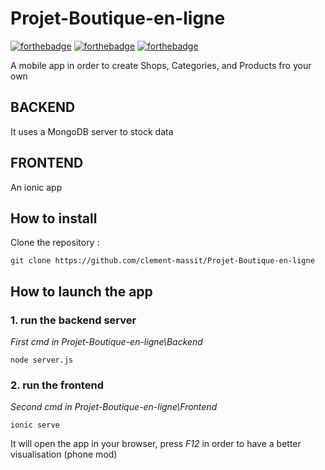 # Projet-Boutique-en-ligne  
[![forthebadge](https://forthebadge.com/images/badges/made-with-typescript.svg)](https://forthebadge.com)
[![forthebadge](https://forthebadge.com/images/badges/made-with-java.svg)](https://forthebadge.com)
[![forthebadge](https://forthebadge.com/images/badges/built-with-love.svg)](https://forthebadge.com)  

A mobile app in order to create Shops, Categories, and Products fro your own 

## BACKEND  
It uses a MongoDB server to stock data

## FRONTEND
An ionic app 

## How to install  
Clone the repository : 
```
git clone https://github.com/clement-massit/Projet-Boutique-en-ligne
```  

## How to launch the app  
### 1. run the backend server
_First cmd in Projet-Boutique-en-ligne\Backend_
```
node server.js
```

### 2. run the frontend
_Second cmd in Projet-Boutique-en-ligne\Frontend_
```
ionic serve
```  

It will open the app in your browser, press _F12_ in order to have a better visualisation (phone mod)
